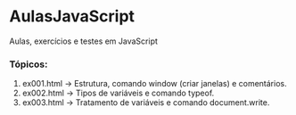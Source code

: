 # AulasJavaScript
<p>Aulas, exercícios e testes em JavaScript</p>

### Tópicos:

1. ex001.html -> Estrutura, comando window (criar janelas) e comentários.
2. ex002.html -> Tipos de variáveis e comando typeof.
3. ex003.html -> Tratamento de variáveis e comando document.write.